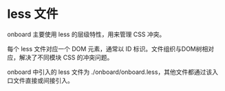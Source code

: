 # less 文件

onboard 主要使用 less 的层级特性，用来管理 CSS 冲突。

每个 less 文件对应一个 DOM 元素，通常以 ID 标识。文件组织与DOM树相对应，解决了不同模块 CSS 的冲突问题。

onboard 中引入的 less 文件为 ./onboard/onboard.less，其他文件都通过该入口文件直接或间接引入。